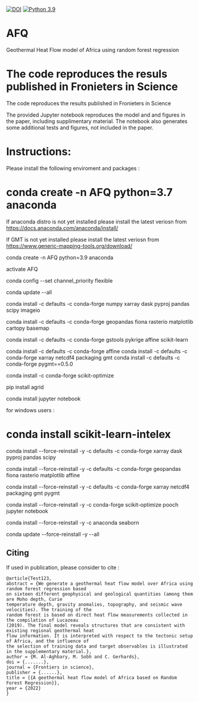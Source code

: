 [![DOI](https://zenodo.org/badge/494554790.svg)](https://zenodo.org/badge/latestdoi/494554790)
[![Python 3.9](https://img.shields.io/badge/python-3.9-blue.svg)](https://www.python.org/downloads/release/python-390/)



# AFQ
Geothermal Heat Flow model of Africa using random forest regression


The code reproduces the resuls published in Fronieters in Science
=======
The code reproduces the results published in Fronieters in Science


The provided Jupyter notebook reproduces the model and and figures in the paper, including supplimentary material. The notebook also generates some additional tests and figures, not included in the paper.


# Instructions:


Please install the following enviroment and packages :

conda create -n AFQ python=3.7 anaconda
=======

If anaconda distro is not yet installed please install the latest veriosn from https://docs.anaconda.com/anaconda/install/

If GMT is not yet installed please install the latest veriosn from  https://www.generic-mapping-tools.org/download/


conda create -n AFQ python=3.9 anaconda

activate AFQ 

conda config --set channel_priority flexible

conda update --all



conda install -c defaults -c conda-forge numpy  xarray  dask pyproj pandas scipy  imageio


conda install -c defaults -c conda-forge  geopandas fiona rasterio matplotlib  cartopy basemap

conda install -c defaults -c conda-forge  gstools  pykrige affine scikit-learn

conda install -c defaults -c conda-forge  affine
conda install -c defaults -c conda-forge  xarray netcdf4 packaging gmt
conda install -c defaults -c conda-forge   pygmt==0.5.0

conda install -c conda-forge scikit-optimize

pip install agrid

conda install jupyter notebook

for windows users :

conda install scikit-learn-intelex
=======
conda install --force-reinstall -y -c defaults -c conda-forge xarray  dask pyproj pandas scipy 


conda install --force-reinstall -y -c defaults -c conda-forge  geopandas fiona rasterio matplotlib affine

conda install --force-reinstall -y -c defaults -c conda-forge  xarray netcdf4 packaging gmt pygmt

conda install --force-reinstall -y -c conda-forge scikit-optimize pooch jupyter notebook


conda install --force-reinstall -y -c anaconda seaborn


conda update --force-reinstall -y --all

## Citing

If used in publication, please consider to cite :

```
@article{Test123,
abstract = {We generate a geothermal heat flow model over Africa using random forest regression based
on sixteen different geophysical and geological quantities (among them are Moho depth, Curie
temperature depth, gravity anomalies, topography, and seismic wave velocities). The training of the
random forest is based on direct heat flow measurements collected in the compilation of Lucazeau
(2019). The final model reveals structures that are consistent with existing regional geothermal heat
flow information. It is interpreted with respect to the tectonic setup of Africa, and the influence of
the selection of training data and target observables is illustrated in the supplementary material.},
author = {M. Al-Aghbary, M. Sobh and C. Gerhards},
doi = {.......},
journal = {Frontiers in science},
publisher = {......},
title = {{A geothermal heat flow model of Africa based on Random Forest Regression}},
year = {2022}
}
```
